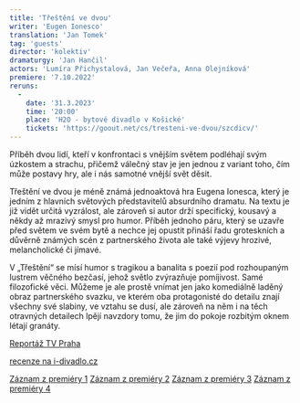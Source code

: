 ```yaml
---
title: 'Třeštění ve dvou'
writer: 'Eugen Ionesco'
translation: 'Jan Tomek'
tag: 'guests'
director: 'kolektiv'
dramaturgy: 'Jan Hančil'
actors: 'Lumíra Přichystalová, Jan Večeřa, Anna Olejníková'
premiere: '7.10.2022'
reruns:
  -
    date: '31.3.2023'
    time: '20:00'
    place: 'H2O - bytové divadlo v Košické'
    tickets: 'https://goout.net/cs/tresteni-ve-dvou/szcdicv/'
---
```

Příběh dvou lidí, kteří v konfrontaci s vnějším světem podléhají svým úzkostem a strachu, přičemž válečný stav je jen jednou z variant toho, čím může postavy hry, ale i nás samotné vnější svět děsit.

Třeštění ve dvou je méně známá jednoaktová hra Eugena Ionesca, který je jedním z hlavních světových představitelů absurdního dramatu. Na textu je již vidět určitá vyzrálost, ale zároveň si autor drží specifický, kousavý a někdy až mrazivý smysl pro humor. Příběh jednoho páru, který se uzavře před světem ve svém bytě a nechce jej opustit přináší řadu groteskních a důvěrně známých scén z partnerského života ale také výjevy hrozivé, melancholické či jímavé.

V „Třeštění“ se mísí humor s tragikou a banalita s poezií pod rozhoupaným lustrem věčného bezčasí, jehož světlo zvýrazňuje pomíjivost. Samé filozofické věci. Můžeme je ale prostě vnímat jen jako komediálně laděný obraz partnerského svazku, ve kterém oba protagonisté do detailu znají všechny své slabiny, ve vztahu se dusí, ale zároveň na něm i na těch otravných detailech lpějí navzdory tomu, že jim do pokoje rozbitým oknem létají granáty.

[Reportáž TV Praha](https://prahatv.eu/zpravy/praha/praha-1/17384/divadlo-inspirace-uvedlo-hru-tresteni-ve-dvou?fbclid=IwAR2sG9qDNkOfT-G6HGstTlavBQhYPnbsKVnAaIxH4V_jYT_U5tKEgL_v7sM)

[recenze na i-divadlo.cz](https://www.i-divadlo.cz/blogy/jiri-koula/sdilet-se-k-zesileni---)

[Záznam z premiéry 1](https://www.youtube.com/watch?v=CLQYO9aCp0c&feature=youtu.be)
[Záznam z premiéry 2](https://www.youtube.com/watch?v=BNkSIwyUk9A)
[Záznam z premiéry 3](https://www.youtube.com/watch?v=ihofgYIsGds&feature=youtu.be)
[Záznam z premiéry 4](https://www.youtube.com/watch?v=fmB5CNnSbu8&feature=youtu.be)
